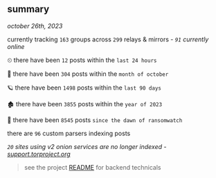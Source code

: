 
## summary
_october 26th, 2023_

currently tracking `163` groups across `299` relays & mirrors - _`91` currently online_

⏲ there have been `12` posts within the `last 24 hours`

🦈 there have been `304` posts within the `month of october`

🪐 there have been `1498` posts within the `last 90 days`

🏚 there have been `3855` posts within the `year of 2023`

🦕 there have been `8545` posts `since the dawn of ransomwatch`

there are `96` custom parsers indexing posts

_`20` sites using v2 onion services are no longer indexed - [support.torproject.org](https://support.torproject.org/onionservices/v2-deprecation/)_

> see the project [README](https://github.com/joshhighet/ransomwatch#ransomwatch--) for backend technicals
